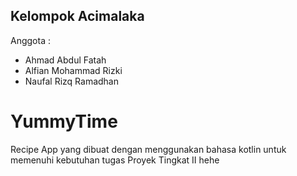 
## Kelompok Acimalaka
Anggota :
- Ahmad Abdul Fatah
- Alfian Mohammad Rizki
- Naufal Rizq Ramadhan


# YummyTime
Recipe App yang dibuat dengan menggunakan bahasa kotlin untuk memenuhi kebutuhan tugas Proyek Tingkat II hehe

